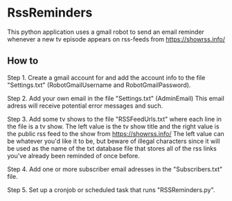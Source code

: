 # RssReminders
This python application uses a gmail robot to send an email reminder whenever a new tv episode appears on rss-feeds from https://showrss.info/

How to
------
Step 1. Create a gmail account for and add the account info to the file "Settings.txt" (RobotGmailUsername and RobotGmailPassword).

Step 2. Add your own email in the file "Settings.txt" (AdminEmail)
    This email adress will receive potential error messages and such.
    
Step 3. Add some tv shows to the file "RSSFeedUrls.txt" where each line in the file is a tv show. The left value is the tv show title and the right value is the public rss feed to the show from https://showrss.info/
    The left value can be whatever you'd like it to be, but beware of illegal characters since it will be used as the name of the txt database file that stores all of the rss links you've already been reminded of once before.
    
Step 4. Add one or more subscriber email adresses in the "Subscribers.txt" file.

Step 5. Set up a cronjob or scheduled task that runs "RSSReminders.py".
